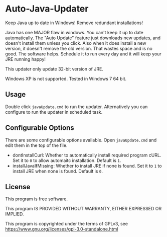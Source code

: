 # Auto-Java-Updater
Keep Java up to date in Windows! Remove redundant installations!

Java has one MAJOR flaw in windows. You can't keep it up to date automatically. The "Auto Update" feature just downloads new updates, and doesn't install them unless you click. Also when it does install a new version, it doesn't remove the old version. That wastes space and is no good. The software helps. Schedule it to run every day and it will keep your JRE running happy!

This updater only update 32-bit version of JRE.

Windows XP is not supported. Tested in Windows 7 64 bit.


## Usage
Double click `javaUpdate.cmd` to run the updater. Alternatively you can configure to run the updater in scheduled task.


## Configurable Options
There are some configurable options available. Open `javaUpdate.cmd` and edit them in the top of the file.
- dontInstallCurl: Whether to automatically install required program cURL. Set it to `0` to allow automaitc installation. Default is `1`.
- installJavaIfMissing: Whether to install JRE if none is found. Set it to `1` to install JRE when none is found. Default is `0`.


## License
This program is free software.

This program IS PROVIDED WITHOUT WARRANTY, EITHER EXPRESSED OR IMPLIED.

This program is copyrighted under the terms of GPLv3, see https://www.gnu.org/licenses/gpl-3.0-standalone.html
